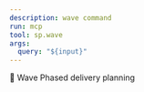 ```yaml
---
description: wave command
run: mcp
tool: sp.wave
args:
  query: "${input}"
---
```


🌊 Wave
Phased delivery planning
